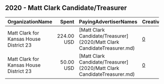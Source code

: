 ## 2020 - Matt Clark Candidate/Treasurer 
|OrganizationName|Spent|PayingAdvertiserNames|CreativeUrls|Impressions|Genders|AgeBrackets|CountryCodes|BillingAddresses|CandidateBallotInformation|
|:---|---:|:---|:---|---:|:---|:---|:---|:---|:---|
|Matt Clark for Kansas House District 23|224.00 USD|[Matt Clark Candidate/Treasurer](2020/Matt Clark CandidateTreasurer.md)|[0](https://www.snap.com/political-ads/asset/48bf8800a58dcd9d7268345965891880a70000f517a44ca035938cd0565bf08b?mediaType=mp4)|44,937||18+|united states|US|Matthew Clark for Kansas State Representative 23|
|Matt Clark for Kansas House District 23|50.00 USD|[Matt Clark Candidate/Treasurer](2020/Matt Clark CandidateTreasurer.md)|[0](https://www.snap.com/political-ads/asset/34d0d7cfc6c66ceec7478f134a3c4fea4d2320714f3e028b085017a3f7dc3d97?mediaType=mp4)|10,752||17+|united states|US|Matt Clark for Kansas House District 23|
